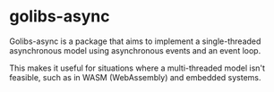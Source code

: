 # golibs-async
 
Golibs-async is a package that aims to implement a single-threaded asynchronous model using asynchronous events and an event loop.

This makes it useful for situations where a multi-threaded model isn't feasible, such as in WASM (WebAssembly) and embedded systems.